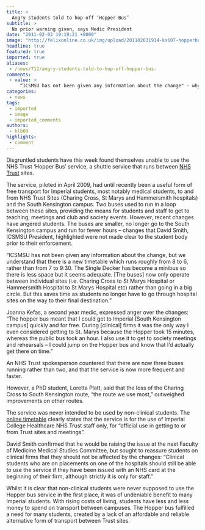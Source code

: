 ```yaml
---
title: >
  Angry students told to hop off ‘Hopper Bus’
subtitle: >
  No prior warning given, says Medic President
date: "2011-02-03 19:19:21 +0000"
image: "http://felixonline.co.uk/img/upload/201102031914-ks607-hopperbu.jpg"
headline: true
featured: true
imported: true
aliases:
 - /news/712/angry-students-told-to-hop-off-hopper-bus-
comments:
 - value: >
     “ICSMSU has not been given any information about the change" - why should they have been? The hopper bus was never meant for students. The priority has rightly been reserved for NHS staff with clinical or academic responsibilities whose job it is to get to different sites. <br> <br>Medical Students have long been exploiting a system which was not designed for their use, potentially depriving doctors and other NHS staff from getting to where they need to be, and are now unhappy that the loophole has been shut. Complaining about this is ridiculous - it's akin to getting angry after being found out that you've been using your gran's Freedom Pass to get around. <br> <br>Maybe now they can start paying for public transport like all the other Imperial students have to - they have to deal with the problem of living costs too, you know!,Dear Realist, <br>As clinical students we often have to travel extensively to sites as far as Ashford and Hillingdon. For GP placements and Paediatric residency placements, you can sometimes end u
categories:
 - news
tags:
 - imported
 - image
 - imported_comments
authors:
 - klb09
highlights:
 - comment
---
```


Disgruntled students have this week found themselves unable to use the NHS Trust ‘Hopper Bus’ service, a shuttle service that runs between [NHS Trust](http://www.imperial.nhs.uk/) sites.

The service, piloted in April 2009, had until recently been a useful form of free transport for Imperial students, most notably medical students, to and from NHS Trust Sites (Charing Cross, St Marys and Hammersmith hospitals) and the South Kensington campus. Two buses used to run in a loop between these sites, providing the means for students and staff to get to teaching, meetings and club and society events. However, recent changes have angered students. The buses are smaller, no longer go to the South Kensington campus and run for fewer hours – changes that David Smith, ICSMSU President, highlighted were not made clear to the student body prior to their enforcement.

“ICSMSU has not been given any information about the change, but we understand that there is a new timetable which runs roughly from 8 to 6, rather than from 7 to 9:30. The Single Decker has become a minibus so there is less space but it seems adequate. [The buses] now only operate between individual sites (i.e. Charing Cross to St Marys Hospital or Hammersmith Hospital to St Marys Hospital etc) rather than going in a big circle. But this saves time as students no longer have to go through hospital sites on the way to their final destination.”

Joanna Kefas, a second year medic, expressed anger over the changes: “The hopper bus meant that I could get to Imperial [South Kensington campus] quickly and for free. During [clinical] firms it was the only way I even considered getting to St. Marys because the Hopper took 15 minutes, whereas the public bus took an hour. I also use it to get to society meetings and rehearsals – I could jump on the Hopper bus and know that I’d actually get there on time.”

An NHS Trust spokesperson countered that there are now three buses running rather than two, and that the service is now more frequent and faster.

However, a PhD student, Loretta Platt, said that the loss of the Charing Cross to South Kensington route, “the route we use most,” outweighed improvements on other routes.

The service was never intended to be used by non-clinical students. The [online timetable](http://www.imperial.nhs.uk/prdcons/groups/public/@corporate/@communications/documents/doc/id_019030.pdf) clearly states that the service is for the use of Imperial College Healthcare NHS Trust staff only, for “official use in getting to or from Trust sites and meetings”.

David Smith confirmed that he would be raising the issue at the next Faculty of Medicine Medical Studies Committee, but sought to reassure students on clinical firms that they should not be affected by the changes: “Clinical students who are on placements on one of the hospitals should still be able to use the service if they have been issued with an NHS card at the beginning of their firm, although strictly it is only for staff.”

Whilst it is clear that non-clinical students were never supposed to use the Hopper bus service in the first place, it was of undeniable benefit to many Imperial students. With rising costs of living, students have less and less money to spend on transport between campuses. The Hopper bus fulfilled a need for many students, created by a lack of an affordable and reliable alternative form of transport between Trust sites.
